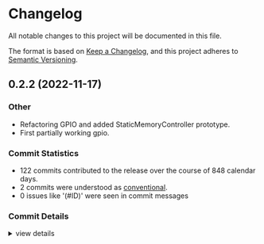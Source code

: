 # Changelog

All notable changes to this project will be documented in this file.

The format is based on [Keep a Changelog](https://keepachangelog.com/en/1.0.0/),
and this project adheres to [Semantic Versioning](https://semver.org/spec/v2.0.0.html).

## 0.2.2 (2022-11-17)

<csr-id-3fc93f3b35c036146a910e5802f85b6df59882df/>
<csr-id-196a4a11fb71788650f295473a05eb0cf0242110/>

### Other

 - <csr-id-3fc93f3b35c036146a910e5802f85b6df59882df/> Refactoring GPIO and added StaticMemoryController prototype.
 - <csr-id-196a4a11fb71788650f295473a05eb0cf0242110/> First partially working gpio.

### Commit Statistics

<csr-read-only-do-not-edit/>

 - 122 commits contributed to the release over the course of 848 calendar days.
 - 2 commits were understood as [conventional](https://www.conventionalcommits.org).
 - 0 issues like '(#ID)' were seen in commit messages

### Commit Details

<csr-read-only-do-not-edit/>

<details><summary>view details</summary>

 * **Uncategorized**
    - Add generated CHANGELOG.md ([`91daad4`](https://github.com/atsam-rs/atsam4-hal/commit/91daad4ab7c3876e5ae9af35f0975c5d6a443ae5))
    - Allow conversion of clock without ownership change ([`a747ebc`](https://github.com/atsam-rs/atsam4-hal/commit/a747ebcd2d7379ccae1a61e75834cb6ff30e62c3))
    - Increment to v0.2.2 ([`ceaff30`](https://github.com/atsam-rs/atsam4-hal/commit/ceaff30d6c493fb597633c3126319ee852c30aa4))
    - Small fixes and debugging for spi ([`3921463`](https://github.com/atsam-rs/atsam4-hal/commit/392146311043e8760fac6e30dd9a60065504446f))
    - Update usb-device to 0.2.9 ([`8fd1dad`](https://github.com/atsam-rs/atsam4-hal/commit/8fd1dad69c76b3ebe08f1de54470e89ee67ccb2a))
    - [TC] Fix clock enable for channels other than 0 ([`caae5ec`](https://github.com/atsam-rs/atsam4-hal/commit/caae5ec819f6db1bcd1a34d6b683fadc8ba11861))
    - Replace embedded-time with fugit ([`2b46f90`](https://github.com/atsam-rs/atsam4-hal/commit/2b46f90f90f0a3f50412f2e04966098a05cea251))
    - Fix udp documentation warnings ([`1ac0136`](https://github.com/atsam-rs/atsam4-hal/commit/1ac0136e9cdb11e5a28e0abfccf8b213c52fbc36))
    - Add crates.io badges to README.md ([`1ea26de`](https://github.com/atsam-rs/atsam4-hal/commit/1ea26de7b5d9a8c06431158251303a2f706b68e5))
    - Typo in usb-device ([`baf1cf5`](https://github.com/atsam-rs/atsam4-hal/commit/baf1cf59baa29ea89d54620394aec8f00f1e86f7))
    - Merge pull request #59 from haata/master ([`086f5ee`](https://github.com/atsam-rs/atsam4-hal/commit/086f5ee416249762e45be3b5811fdefea2767100))
    - Updating dependencies and adding DwtTimer ([`5ad6303`](https://github.com/atsam-rs/atsam4-hal/commit/5ad63036ac903fd5986cefc72712385b4bd61229))
    - USB 2.0 compliant remote wakeup ([`37de92b`](https://github.com/atsam-rs/atsam4-hal/commit/37de92badb2453eed2c08784c8d5e5b09beba232))
    - defmt debugging improvments ([`0f579e1`](https://github.com/atsam-rs/atsam4-hal/commit/0f579e19156d0b2af5a9097c819ff1a835316a29))
    - Add more defmt support for enums ([`c7e7b22`](https://github.com/atsam-rs/atsam4-hal/commit/c7e7b22f2992d79bd53166bc46ebbcfce9c1778a))
    - Replacing iap_function with C RAM functions ([`d3a8697`](https://github.com/atsam-rs/atsam4-hal/commit/d3a8697259940982ec58fc28a214c1709068e4ed))
    - Updating defmt to 0.3 ([`2847826`](https://github.com/atsam-rs/atsam4-hal/commit/284782616817af6fa4ffb8d0b920e5b078c812b4))
    - Adding SPI Master support ([`6234d32`](https://github.com/atsam-rs/atsam4-hal/commit/6234d32faf1cf052272645f70cc9c9531287fed2))
    - Clippy fix ([`109262d`](https://github.com/atsam-rs/atsam4-hal/commit/109262d0f9052ba95dd1949fe236c374e6c403cd))
    - Adding support for embedded_hal IoPin trait ([`e46fba9`](https://github.com/atsam-rs/atsam4-hal/commit/e46fba914a9585e2dd9fc8c5a02a675f072af94e))
    - Updating to -pac 0.2.0 ([`b660da8`](https://github.com/atsam-rs/atsam4-hal/commit/b660da8c4cf123d3db47f992a7ff7d02fb6239cb))
    - EFC/EEFC support ([`ef0512b`](https://github.com/atsam-rs/atsam4-hal/commit/ef0512b228a4c5a7d240e5fd92d270b07d8e57ec))
    - Fixing UDP atsam4s PLLB clock ([`4d703c7`](https://github.com/atsam-rs/atsam4-hal/commit/4d703c77d48a0b8c59c243f3e25860f1b77c86c0))
    - Adding read_paused PDC trait function ([`2d5fb9d`](https://github.com/atsam-rs/atsam4-hal/commit/2d5fb9d03aa17299e1ad45572e5879e15f509813))
    - Adds support for TC (Timer/Channel Module) ([`e7a1fad`](https://github.com/atsam-rs/atsam4-hal/commit/e7a1fade002213d895ee002491ca1f99ec49886d))
    - Adding support for downgrading to generic gpio pins ([`ea4a384`](https://github.com/atsam-rs/atsam4-hal/commit/ea4a38495adcfb9ecf04ae59cd2db5ce147825df))
    - ADC Support for ATSAM4S ([`99b29d8`](https://github.com/atsam-rs/atsam4-hal/commit/99b29d82ee4c60f2a419cd6828a790307fe8b082))
    - Adding support for ExtFn gpio pins ([`1dad649`](https://github.com/atsam-rs/atsam4-hal/commit/1dad649cfea139814dabaa85f9f04c36ae57df16))
    - Adds support for USB remote wakeup ([`cc26f05`](https://github.com/atsam-rs/atsam4-hal/commit/cc26f05112b6051a8d93c3a2eda50c0468a7065e))
    - Update Cargo.toml ([`5219311`](https://github.com/atsam-rs/atsam4-hal/commit/521931177c743bdfb9bc6ddc3ffc7b24e571b71a))
    - Fixing atsam4n GitHub Actions ([`f21b37a`](https://github.com/atsam-rs/atsam4-hal/commit/f21b37acf774e449059799b61a6bbaaf01968996))
    - USB (UDP) Support for atsam4s and atsam4e ([`080a10a`](https://github.com/atsam-rs/atsam4-hal/commit/080a10a17faa2a1bdbd41aad2c078ec9e3bcebde))
    - Adding System Function control to I/O pins ([`10632f6`](https://github.com/atsam-rs/atsam4-hal/commit/10632f6a82f03b990b873266cdf086fd5bfe8ce5))
    - Update README.md ([`6bae12b`](https://github.com/atsam-rs/atsam4-hal/commit/6bae12b9b23780ee75539e17a1485dfaa957b4ef))
    - Fixing InputPin and RTT ([`b9b88cf`](https://github.com/atsam-rs/atsam4-hal/commit/b9b88cffa068070a39a27f464a5d7d47acc6c40e))
    - Change to expose embedded_time to clients. ([`cdd4c3c`](https://github.com/atsam-rs/atsam4-hal/commit/cdd4c3ce3fed415a9dd200494f674b6bf54089a9))
    - RustFmt fixes. ([`ede7c82`](https://github.com/atsam-rs/atsam4-hal/commit/ede7c8262b3da4a434caa3480cbfa657482ba095))
    - Disable usage of the 4Mhz RC Oscillator with the PLL since it's not supported on the SAM4N. ([`8773c16`](https://github.com/atsam-rs/atsam4-hal/commit/8773c16b177fe82834693ac06491f9817282f774))
    - More clock updates. ([`d673f15`](https://github.com/atsam-rs/atsam4-hal/commit/d673f1546197fe2afa3e3f14ab7b24f8af0b6b58))
    - Clock updates ([`6579746`](https://github.com/atsam-rs/atsam4-hal/commit/65797468ee73e7deaf09f65602c200609022a25c))
    - Rustfmt fixes ([`03273d4`](https://github.com/atsam-rs/atsam4-hal/commit/03273d4ddf1b60cfea33314217608bf7a2940a88))
    - ATSAM4N support ([`ca19889`](https://github.com/atsam-rs/atsam4-hal/commit/ca19889f1cca8901112b9e99f5d03313ad6fd163))
    - Update Cargo.toml ([`3adfe68`](https://github.com/atsam-rs/atsam4-hal/commit/3adfe6810a7317d53a65ab512b512faf8d278dd9))
    - Added missing AtSam4s2 and AtSam4s4 model identifiers. ([`35f7607`](https://github.com/atsam-rs/atsam4-hal/commit/35f7607e23e683e8a19abfdd1b0dfe3e3fd95c34))
    - Removed get_ from getter methods to be more idiomatic. ([`ee344f5`](https://github.com/atsam-rs/atsam4-hal/commit/ee344f50d3f76c47b9b77786e1256913ffc714cc))
    - Small cleanup: * Fixed comment spelling * Fixed TODO in watchdog for SAM4E ([`6fbe0d0`](https://github.com/atsam-rs/atsam4-hal/commit/6fbe0d0056e2c90b0ac0e3d24fa69187efce40c3))
    - Whitespace cleanup ([`9d4c2a1`](https://github.com/atsam-rs/atsam4-hal/commit/9d4c2a1f46e522ef8627677c9585e4fe818f7e5a))
    - Made ChipId structure invariant. ([`e35841e`](https://github.com/atsam-rs/atsam4-hal/commit/e35841eec30cfb1ab8cbcf244593e0ca2a86acc3))
    - Modified decoder to determine chip family and model directly from the register values. ([`aa43ffb`](https://github.com/atsam-rs/atsam4-hal/commit/aa43ffb3de0bba810fd24316c94433b4e5c5d873))
    - Bumped version. ([`68aea8d`](https://github.com/atsam-rs/atsam4-hal/commit/68aea8dc3cbe8c0fba93b113abd9dee5a5294954))
    - Added missing SAM4SD variants to the architecture decoder. ([`302679d`](https://github.com/atsam-rs/atsam4-hal/commit/302679d7e24c13b998339634dbd686f1811c25d6))
    - Removed unused txbufdescblock.rs ([`3271da8`](https://github.com/atsam-rs/atsam4-hal/commit/3271da8396a9558d2d1526ef688a9bee2f28fb3c))
    - Removed unused ci directory ([`da7e6b6`](https://github.com/atsam-rs/atsam4-hal/commit/da7e6b6f9639a90ef2dd9ced5300222c4ef5fc94))
    - Adding cargo doc check to GitHub CI ([`50a6dab`](https://github.com/atsam-rs/atsam4-hal/commit/50a6dab2cb569b9e9993451e589344f45aaf9a27))
    - Update Cargo.toml ([`d510481`](https://github.com/atsam-rs/atsam4-hal/commit/d510481509b57478bac037a39933208c517e58bb))
    - Cargo fmt fixes. ([`aa3e326`](https://github.com/atsam-rs/atsam4-hal/commit/aa3e3261b8e6862dd6961f5a34c4fe7e693ad77d))
    - Added support for CHIPID ([`c76e1c6`](https://github.com/atsam-rs/atsam4-hal/commit/c76e1c676cb4f6655c879d0d69c26f3866fabd36))
    - Adding support for RTT (Real-time Timer) ([`811cd4d`](https://github.com/atsam-rs/atsam4-hal/commit/811cd4d5a74dea297c306d3bb4eedc8354ee4a3c))
    - Replaced local time.rs with the embedded-time crate. ([`efbdb79`](https://github.com/atsam-rs/atsam4-hal/commit/efbdb795a004c2f5cbcaf07f2e66485a3095e834))
    - Update README.md ([`323abd1`](https://github.com/atsam-rs/atsam4-hal/commit/323abd1fd529676e0c6a365bd650471b249fa818))
    - * Removed travisci integration. ([`92d703c`](https://github.com/atsam-rs/atsam4-hal/commit/92d703c6a206470db689c2cc6588607715d43887))
    - Add missing features in lib.rs for new pacs ([`47cfa5a`](https://github.com/atsam-rs/atsam4-hal/commit/47cfa5ae092460ab736f7c5dfe77118551482bac))
    - Adding atsam4e_c and atsam4e_e feature flags ([`d0da322`](https://github.com/atsam-rs/atsam4-hal/commit/d0da3228a90fe2154894a8f3b6e023f44f6ec9d6))
    - Updating to new pacs and including all atsam4e and atsam4s in CI ([`9b01fd3`](https://github.com/atsam-rs/atsam4-hal/commit/9b01fd314ffbb770a10ae78388c1f140cb8e1087))
    - Update Cargo.toml ([`f2ccb00`](https://github.com/atsam-rs/atsam4-hal/commit/f2ccb00c199bc700d0e33cfee9df421478e70831))
    - Updated formatting. ([`e5b29c6`](https://github.com/atsam-rs/atsam4-hal/commit/e5b29c6e64b80eacd0a56789d3f94e60d34f1ce5))
    - Added pub use on embedded_hal::watchdog traits so clients can use enable/disable on watchdog without having to use the embedded_hal. ([`fffc23c`](https://github.com/atsam-rs/atsam4-hal/commit/fffc23c3bd8328604295563a45361fa6cb3d162c))
    - Removed incomplete ethernet controller source.   Will re-add when completed and stable. ([`b3e56d7`](https://github.com/atsam-rs/atsam4-hal/commit/b3e56d7af820dd89e62e82f8de153f7197e9b7aa))
    - Merge branch 'master' of github.com:atsam4-rs/atsam4-hal ([`18e2d34`](https://github.com/atsam-rs/atsam4-hal/commit/18e2d34cd43e641e517d279954887cd89c0de429))
    - Moved eui48 (macaddress) support local. ([`ffbf52b`](https://github.com/atsam-rs/atsam4-hal/commit/ffbf52b1dcc886005d5956ae7c81459d2ba41d4d))
    - Small spelling fix ([`5f1bef6`](https://github.com/atsam-rs/atsam4-hal/commit/5f1bef61ebcaddea9bdc2caf3bdd668d2ed1b00b))
    - Adding feature flag for USB clock ([`32df4a3`](https://github.com/atsam-rs/atsam4-hal/commit/32df4a3a97aec8fd77ef4e33d73cb11633ad0436))
    - Clippy fix ([`10dd1b6`](https://github.com/atsam-rs/atsam4-hal/commit/10dd1b614e9153490ee1d542c4d2f9e7278ab888))
    - Changing ClockController to handle Main, Master and Slow Clocks ([`05c3ed5`](https://github.com/atsam-rs/atsam4-hal/commit/05c3ed5e493f9280af953507ab720639f5829a0b))
    - 12 MHz crystal oscillator support ([`0a27cb8`](https://github.com/atsam-rs/atsam4-hal/commit/0a27cb822f278aad35206647c82aacc11fddb7a9))
    - Updated version to 0.1.6 ([`00c554d`](https://github.com/atsam-rs/atsam4-hal/commit/00c554dc75199b165deafa54d854c93ae6e29c56))
    - Bumped atsam4e16e-pac to version 0.1.4 ([`1c63974`](https://github.com/atsam-rs/atsam4-hal/commit/1c63974988a1632dbfa8b48078f9e4e8b75ba416))
    - Adding atsam4s4b and atsam4s8b ([`a137ecf`](https://github.com/atsam-rs/atsam4-hal/commit/a137ecf88a08308b9b9b022456b6c51dafd3657c))
    - Adding badge for Docs.rs link ([`f9934b7`](https://github.com/atsam-rs/atsam4-hal/commit/f9934b72600b717bb8126a84c702214e36190217))
    - Added change to allow clippy::upper_case_acronyms.   Since the PACs generate these (and macros exist that consume those types exist), they're being allowed. ([`f246a9d`](https://github.com/atsam-rs/atsam4-hal/commit/f246a9d10d7f93edeb3d3a92359ca3d837d50001))
    - Adding GitHub Actions ([`f97465b`](https://github.com/atsam-rs/atsam4-hal/commit/f97465bdfc7ebd5ac9188714cf467ed5406ef953))
    - Fixing clippy warnings ([`b7a7137`](https://github.com/atsam-rs/atsam4-hal/commit/b7a71374a13a7fe09984da56954e0d8cc09f3eda))
    - cargo fmt ([`338fd0f`](https://github.com/atsam-rs/atsam4-hal/commit/338fd0f1f60f2dc300960c70884f628b400aa8c8))
    - Modified location of eui48 dependency ([`b389520`](https://github.com/atsam-rs/atsam4-hal/commit/b3895205a917ed4ff8fa8df1951eb2a473f6d990))
    - Unstable ethernet controller driver.   Changes for satisfy clippy. ([`cebdd89`](https://github.com/atsam-rs/atsam4-hal/commit/cebdd89c34bf7068f6814bd7fcf83487f41c9763))
    - Version 0.1.5 ([`0696afc`](https://github.com/atsam-rs/atsam4-hal/commit/0696afc951c1e40f30e784a9be9ec92cf288332a))
    - Added support for lazy_static.  Modified clock code to add PIOE for SAM4E. ([`175be15`](https://github.com/atsam-rs/atsam4-hal/commit/175be150c90cc13be8029b10ec8edb69c23146ec))
    - Updated Travis token ([`6296ae0`](https://github.com/atsam-rs/atsam4-hal/commit/6296ae0093f542c232fc021ebbe9e90283cf4c6f))
    - Added slack notifcation to travis.yml. ([`9a449b5`](https://github.com/atsam-rs/atsam4-hal/commit/9a449b5879389ef6f186d84de690c63d525f9e49))
    - Cleanup inside lib.rs. ([`3a92b68`](https://github.com/atsam-rs/atsam4-hal/commit/3a92b681ff8f041ed21c75fcee0e9f730caebe8f))
    - Added disable watchdog timer feature. ([`317cfe0`](https://github.com/atsam-rs/atsam4-hal/commit/317cfe0925e815072040f96e02f8215074766acd))
    - Added pre_init() code to set up system clocks before main() is called. ([`bdd51a9`](https://github.com/atsam-rs/atsam4-hal/commit/bdd51a9c2e9a86d37f08861a8ac53a34196021fb))
    - Bumped crate version to 0.1.2. ([`917cc79`](https://github.com/atsam-rs/atsam4-hal/commit/917cc792ff8d34aa1b9d881fc8e92af04d079f16))
    - Added Serial Port support (UART0, UART1 only) ([`e33f18c`](https://github.com/atsam-rs/atsam4-hal/commit/e33f18c2f3d8715741d52ffa611907b3c16a4ea2))
    - Skeleton serial support ([`c201199`](https://github.com/atsam-rs/atsam4-hal/commit/c201199b3ac797c110ec9c49e292b6759544dc1e))
    - Bump crate version to 0.1.1 ([`1ddfedf`](https://github.com/atsam-rs/atsam4-hal/commit/1ddfedfc7afbf3c067c7a94da3ff79398b486975))
    - Updated default feature handling. ([`a4fe7ab`](https://github.com/atsam-rs/atsam4-hal/commit/a4fe7abac2113699d8d75097a2d9b3d48f9ece65))
    - Updated travis to properly set features on build targets. ([`a9054bf`](https://github.com/atsam-rs/atsam4-hal/commit/a9054bfd5dd8e785a2d19673711b36aa4cbeafdd))
    - Removed path specifiers in Cargo.toml for PAC dependencies. ([`af4a607`](https://github.com/atsam-rs/atsam4-hal/commit/af4a6070aa3a5c8b4eee4a2d0da7c2ec0901957b))
    - Fixed too many keywords error on publish. ([`393e36e`](https://github.com/atsam-rs/atsam4-hal/commit/393e36e5b3d638588368f6d2231c6e4a8ff14e44))
    - Updated Cargo.toml to point to local versions of PAC along with version number on crates.io ([`963014d`](https://github.com/atsam-rs/atsam4-hal/commit/963014dc0efef2048db709ad74eb56a77d6f065a))
    - Updated readme to point to correct travis URL for build status. ([`5dbea1a`](https://github.com/atsam-rs/atsam4-hal/commit/5dbea1abfd3d9944052ad126d5c329550147731e))
    - Updated atsam4sd32c crate version to 0.1.1. ([`5b54967`](https://github.com/atsam-rs/atsam4-hal/commit/5b54967484d6a8bd9a2a072bb023464d5daddc68))
    - Travis fixes. ([`d2ad710`](https://github.com/atsam-rs/atsam4-hal/commit/d2ad7106ee5cc731aeb9eef736862a4838ee97cc))
    - TravisCI Support: Updated Cargo.toml with default feature.   Added default target type. ([`cd789ac`](https://github.com/atsam-rs/atsam4-hal/commit/cd789acb793ca3203be35ed97b3e33cc058a8bb6))
    - Added travisci support ([`cd68161`](https://github.com/atsam-rs/atsam4-hal/commit/cd68161e48fb35a1467909e83ae8da6740b60946))
    - Merged in changes for SAM4S ([`bbbbcd9`](https://github.com/atsam-rs/atsam4-hal/commit/bbbbcd9a58d6e3ebd87d07e2f0cf4648017293a4))
    - Working StaticMemoryController driver. ([`631db10`](https://github.com/atsam-rs/atsam4-hal/commit/631db10da841081d0060dc0f9984633faa7e5a3d))
    - Refactoring GPIO and added StaticMemoryController prototype. ([`3fc93f3`](https://github.com/atsam-rs/atsam4-hal/commit/3fc93f3b35c036146a910e5802f85b6df59882df))
    - Added define_pins! macro similar in purpose to how it works in the atsamd create. ([`0d199f3`](https://github.com/atsam-rs/atsam4-hal/commit/0d199f3f91c148862e3b3dd4986aeb2c3dd21b75))
    - New merged GPIO implementation. ([`44e8af5`](https://github.com/atsam-rs/atsam4-hal/commit/44e8af527de983d3a2164f8520f8dd21e472f75d))
    - First partially working gpio. ([`196a4a1`](https://github.com/atsam-rs/atsam4-hal/commit/196a4a11fb71788650f295473a05eb0cf0242110))
    - WIP ([`c014589`](https://github.com/atsam-rs/atsam4-hal/commit/c014589e05673708bc4dc83805f85ee6cd4a7021))
    - Updated GPIO based on embedded-hal. ([`54cb90d`](https://github.com/atsam-rs/atsam4-hal/commit/54cb90dd958e067d238844d672ad067b6885a54f))
    - WIP - Removed board specific code to board crate. ([`5fb7702`](https://github.com/atsam-rs/atsam4-hal/commit/5fb77025f98d3d28df789200ca1fc86503cef11f))
    - Updated with first working simply app on SAM4E_Xplained_pro ([`0d184b7`](https://github.com/atsam-rs/atsam4-hal/commit/0d184b7197ef276eb8a51437316d528a04a02fb5))
    - WIP ([`1cd21cf`](https://github.com/atsam-rs/atsam4-hal/commit/1cd21cf96043a5a34f956587ed2651eb4da86937))
    - Updates (not building) ([`a82908b`](https://github.com/atsam-rs/atsam4-hal/commit/a82908b35e9f106852ebab8a452e6874f2f2a2ff))
    - WIP ([`082c8b5`](https://github.com/atsam-rs/atsam4-hal/commit/082c8b54354484c3a51657f6d4a9f51ba17d0651))
    - WIP ([`946ef5d`](https://github.com/atsam-rs/atsam4-hal/commit/946ef5d67ed356ffc708ddf55d47327906583245))
    - WIP ([`92aca1a`](https://github.com/atsam-rs/atsam4-hal/commit/92aca1a6282e58e183b0a9bbfeb7d675780e8fa2))
    - Initial skeleton checkin.  No working code yet. ([`9d5ec8d`](https://github.com/atsam-rs/atsam4-hal/commit/9d5ec8dcd0b1f17b8f860299aa84d835f520a9b3))
</details>

